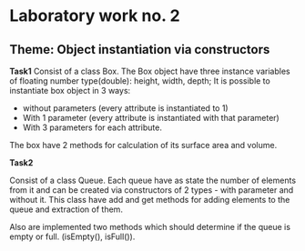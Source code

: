 # Laboratory work no. 2

## Theme: Object instantiation via constructors

**Task1**
Consist of a class Box. The Box object have three instance variables of floating number type(double): height, width, depth;
It is possible to instantiate box object in 3 ways:

- without parameters (every attribute is instantiated to 1)
- With 1 parameter (every attribute is instantiated with that parameter)
- With 3 parameters for each attribute.

The box have 2 methods for calculation of its surface area and volume.

**Task2**

Consist of a class Queue. Each queue have as state the number of elements from it and can be created via constructors of 2 types - with parameter and without it.
This class have add and get methods for adding elements to the queue and extraction of them.

Also are implemented two methods which should determine if the queue is empty or full. (isEmpty(), isFull()).
